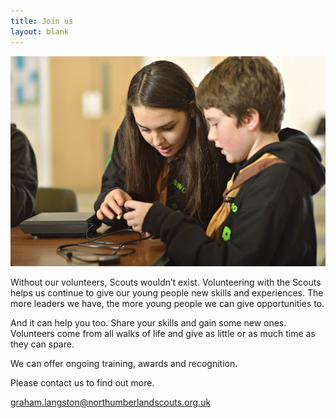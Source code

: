 ```yaml
---
title: Join us
layout: blank
---
```

![](/images/young-leader-explorer-with-cub.jpg)

Without our volunteers, Scouts wouldn’t exist. Volunteering with the Scouts helps us continue to give our young people new skills and experiences. The more leaders we have, the more young people we can give opportunities to.

And it can help you too. Share your skills and gain some new ones. Volunteers come from all walks of life and give as little or as much time as they can spare.

We can offer ongoing training, awards and recognition.

Please contact us to find out more.

graham.langston@northumberlandscouts.org.uk
